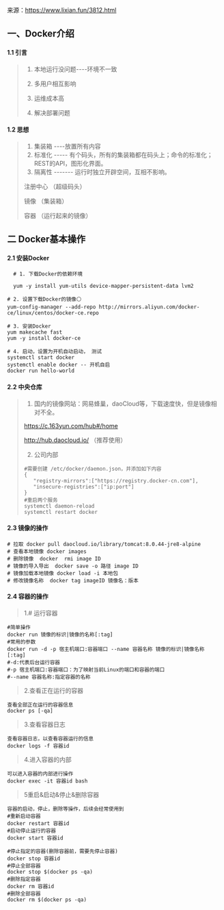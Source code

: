 来源：https://www.lixian.fun/3812.html

## 一、Docker介绍

#### 1.1  引言

> 1. 本地运行没问题----环境不一致
>
> 2.  多用户相互影响
> 3.  运维成本高
> 4.  解决部署问题

#### 1.2  思想

> 1. 集装箱  ----放置所有内容
> 2. 标准化 ----- 有个码头，所有的集装箱都在码头上；命令的标准化；REST的API，图形化界面。
> 3. 隔离性  ------- 运行时独立开辟空间，互相不影响。
>
> 注册中心 （超级码头）
>
> 镜像  （集装箱）
>
> 容器   （运行起来的镜像）
>
> 

## 二 Docker基本操作

#### 2.1 安装Docker

 ```
   # 1. 下载Docker的依赖环境
   
   yum -y install yum-utils device-mapper-persistent-data lvm2
 ```

   ```
   # 2. 设置下载Docker的镜像⚪
   yum-config-manager --add-repo http://mirrors.aliyun.com/docker-ce/linux/centos/docker-ce.repo
   ```

   ```
   # 3. 安装Docker
   yum makecache fast
   yum -y install docker-ce
   ```

   ```
   # 4. 启动，设置为开机自动启动， 测试
   systemctl start docker
   systemctl enable docker -- 开机自启
   docker run hello-world
   
   ```

####     2.2 中央仓库

> 1.  国内的镜像网站：网易蜂巢，daoCloud等，下载速度快，但是镜像相对不全。
>
>    https://c.163yun.com/hub#/home 
>
>    http://hub.daocloud.io/ （推荐使用）
>
> 2.  公司内部
>
>    ```
>    #需要创建 /etc/docker/daemon.json，并添加如下内容
>    {
>    	"registry-mirrors":["https://registry.docker-cn.com"],
>    	"insecure-registries":["ip:port"]
>    }
>    #重启两个服务
>    systemctl daemon-reload
>    systemctl restart docker
>    ```
>
>    

#### 2.3 镜像的操作

```
# 拉取 docker pull daocloud.io/library/tomcat:8.0.44-jre8-alpine
# 查看本地镜像 docker images
# 删除镜像  docker  rmi image ID
# 镜像的导入导出  docker save -o 路径 image ID 
# 镜像加载本地镜像 docker load -i 本地包
# 修改镜像名称  docker tag imageID 镜像名：版本
```

#### 2.4 容器的操作

> 1.# 运行容器

```
#简单操作
docker run 镜像的标识|镜像的名称[:tag]
#常用的参数
docker run -d -p 宿主机端口:容器端口 --name 容器名称 镜像的标识|镜像名称[:tag]
#-d:代表后台运行容器
#-p 宿主机端口:容器端口：为了映射当前Linux的端口和容器的端口
#--name 容器名称:指定容器的名称
```

> 2.查看正在运行的容器

```
查看全部正在运行的容器信息
docker ps [-qa]
```

> 3.查看容器日志

```
查看容器日志，以查看容器运行的信息
docker logs -f 容器id

```

> 4.进入容器的内部

```
可以进入容器的内部进行操作
docker exec -it 容器id bash
```

> 5重启&启动&停止&删除容器

```
容器的启动，停止，删除等操作，后续会经常使用到
#重新启动容器
docker restart 容器id
#启动停止运行的容器
docker start 容器id
 
#停止指定的容器(删除容器前，需要先停止容器)
docker stop 容器id
#停止全部容器
docker stop $(docker ps -qa)
#删除指定容器
docker rm 容器id
#删除全部容器
docker rm $(docker ps -qa)
```

